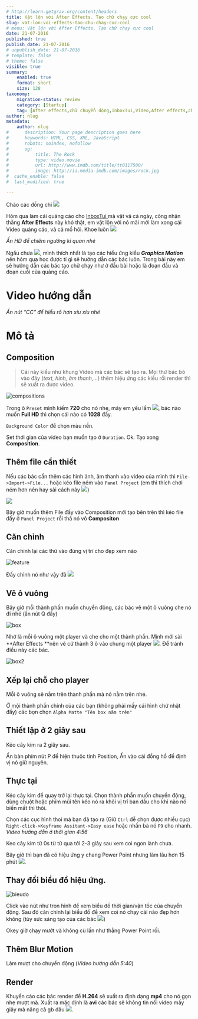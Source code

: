 ```yaml
---
# http://learn.getgrav.org/content/headers
title: Vật lộn với After Effects. Tạo chữ chạy cực cool
slug: vat-lon-voi-effects-tao-chu-chay-cuc-cool
# menu: Vật lộn với After Effects. Tạo chữ chạy cực cool
date: 21-07-2016
published: true
publish_date: 21-07-2016
# unpublish_date: 21-07-2016
# template: false
# theme: false
visible: true
summary:
    enabled: true
    format: short
    size: 128
taxonomy:
    migration-status: review
    category: [Startup]
    tag: [After effects,chữ chuyển động,InboxTui,Video,After effects,chữ chuyển động,InboxTui,Video]
author: nlug
metadata:
    author: nlug
#      description: Your page description goes here
#      keywords: HTML, CSS, XML, JavaScript
#      robots: noindex, nofollow
#      og:
#          title: The Rock
#          type: video.movie
#          url: http://www.imdb.com/title/tt0117500/
#          image: http://ia.media-imdb.com/images/rock.jpg
#  cache_enable: false
#  last_modified: true

---
```


Chào các đồng chí ![](http://cuthanh.com/wp-content/uploads/lm-easy-emoticons/emoticons-custom/a2b20fedb8f910c6d52ffeb6a30af1b8.png)

Hôm qua làm cái quảng cáo cho [InboxTui ](http://cuthanh.com/startup/gioi-thieu-dich-vu-chat-voi-nguoi-la-inboxtui)mà vật vã cả ngày, công nhận thằng **After Effects** này khó thật, em vật lộn với nó mãi mới làm xong cái Video quảng cáo, vã cả mồ hôi. Khoe luôn ![](http://cuthanh.com/wp-content/uploads/lm-easy-emoticons/emoticons-custom/4496791ae48b92a081a170ec56c63f89.png)

*Ấn HD để chiêm ngưỡng kì quan nhé*

Ngầu chưa ![](http://cuthanh.com/wp-content/uploads/lm-easy-emoticons/emoticons-custom/ab0f23d06fc786b40bb95a014604743f.png), mình thích nhất là tạo các hiểu ứng kiểu ***Graphics Motion*** nên hôm qua học được tí gì sẽ hướng dẫn các bác luôn. Trong bài này em sẽ hướng dẫn các bác tạo chữ chạy như ở đầu bài hoặc là đoạn đầu và đoạn cuối của quảng cáo.

# Video hướng dẫn



*Ấn nút “CC” để hiểu rõ hơn xíu xíu nhé*

# Mô tả

## Composition

> Cái này kiểu như khung Video mà các bác sẽ tạo ra. Mọi thứ bác bỏ vào đây (*text, hình, âm thanh,…*) thêm hiệu ứng các kiểu rồi render thì sẽ xuất ra được video.

![compositions](http://cuthanh.com/wp-content/uploads/2016/07/compositions.png)

Trong ô `Preset` mình kiếm **720** cho nó nhẹ, máy em yếu lắm ![](http://cuthanh.com/wp-content/uploads/lm-easy-emoticons/emoticons-custom/78903d5af243d9b72ea6bfe3446fcee9.png), bác nào muốn **Full HD** thì chọn cái nào có **1028** đấy.

`Background Color` để chọn màu nền.

Set thới gian của video bạn muốn tạo ở `Duration`. Ok. Tạo xong **Composition**.

## Thêm file cần thiết

Nếu các bác cần thêm các hình ảnh, âm thanh vào video của mình thì `File->Import->File...` hoặc kéo file ném vào `Panel Project` (em thì thích chơi ném hơn nên hay sài cách này ![](http://cuthanh.com/wp-content/uploads/lm-easy-emoticons/emoticons-custom/b5832fef30eaf55643c1756ec601702d.png))

![](https://thumbs.gfycat.com/WelldocumentedEducatedDegus-size_restricted.gif)

Bây giờ muốn thêm File đấy vào Composition mới tạo bên trên thì kéo file đấy ở `Panel Project` rồi thả nó vô **Compositon**

## Căn chỉnh

Căn chỉnh lại các thứ vào đúng vị trí cho đẹp xem nào

![feature](http://cuthanh.com/wp-content/uploads/2016/07/feature-1024x576.png)

Đấy chỉnh nó như vậy đã ![](http://cuthanh.com/wp-content/uploads/lm-easy-emoticons/emoticons-custom/08c695086534a2344954042d153ad8fd.png)

## Vẽ ô vuông

Bây giờ mỗi thành phần muốn chuyển động, các bác vẽ một ô vuông che nó đi nhé (ấn nút Q đấy)

![box](http://cuthanh.com/wp-content/uploads/2016/07/box.png)

Nhớ là mỗi ô vuông một player và che cho một thành phần. Mình mới sài **After Effects **nên vẽ cứ thành 3 ô vào chung một player ![](http://cuthanh.com/wp-content/uploads/lm-easy-emoticons/emoticons-custom/080861c0c12b3c87e3cb77a2d91754b8.png). Để tránh điều này các bác.

![box2](http://cuthanh.com/wp-content/uploads/2016/07/box2-1024x191.png)

## Xếp lại chỗ cho player



Mỗi ô vuông sẽ nằm trên thành phần mà nó nằm trên nhé.

Ở mội thành phần chính của các bạn (không phải mấy cái hình chứ nhật đấy) các bọn chọn `Alpha Matte "Tên box năm trên"`

## Thiết lập ở 2 giây sau

Kéo cây kim ra 2 giây sau.

Ấn bàn phím nút P để hiện thuộc tính Position, Ấn vào cái đồng hồ để định vị nó giữ nguyên.

## Thực tại

Kéo cây kim để quay trở lại thực tại. Chọn thành phần muốn chuyển động, dùng chuột hoặc phím mũi tên kéo nó ra khỏi vị trí ban đầu cho khi nào nó biến mất thì thôi.

Chọn các cục hình thoi mà bạn đã tạo ra (Giữ `Ctrl` đễ chọn được nhiều cục) `Right-click->Keyframe Assitant->Easy ease` hoặc nhấn bà nó `F9` cho nhanh. *Video hướng dẫn ở thời gian 4:56*

Keo cây kim từ 0s từ từ qua tới 2-3 giây sau xem coi ngon lành chưa.

Bây giờ thì bạn đã có hiệu ứng y chang Power Point nhưng làm lâu hơn 15 phút ![](http://cuthanh.com/wp-content/uploads/lm-easy-emoticons/emoticons-custom/299e9352fa1be8323aba0ef9c0bdfab5.png).

## Thay đổi biểu đồ hiệu ứng.

![bieudo](http://cuthanh.com/wp-content/uploads/2016/07/bieudo-1024x191.png)

Click vào nút như tron hình để xem biểu đồ thời gian/vận tốc của chuyển động. Sau đó căn chỉnh lại biểu đồ để xem coi nó chạy cái nào đẹp hơn không (tùy sức sáng tạo của các bác ![](http://cuthanh.com/wp-content/uploads/lm-easy-emoticons/emoticons-custom/6ef225eb223b6df4166606abf92bde83.png))

Okey giờ chạy mướt và không cù lần như thằng Power Point rồi.

## Thêm Blur Motion

Làm mượt cho chuyển động (*Video hướng dẫn 5:40*)

## Render

Khuyến cáo các bác render để **H.264** sẽ xuất ra định dạng **mp4** cho nó gọn nhẹ mượt mà. Xuất ra mặc định là **avi** các bác sẽ không tin nổi video mấy giây mà năng cả gb đâu ![](http://cuthanh.com/wp-content/uploads/lm-easy-emoticons/emoticons-custom/d3499e4f2e48782da8f765fb4ad538c2.png).

 